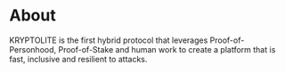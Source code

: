 # About

KRYPTOLITE is the first hybrid protocol that leverages Proof-of-Personhood, Proof-of-Stake and human work to create a platform that is fast, inclusive and resilient to attacks.
